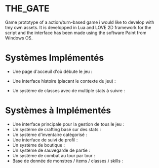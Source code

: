 # THE_GATE
 Game prototype of a action/turn-based game i would like to develop with tmy own assets. It is developped in Lua and LOVE 2D framework for the script and the interface has been made using the software Paint from Windows OS.
 
 # Systèmes Implémentés

 + Une page d'acceuil d'où débute le jeu :
 
 + Une interface histoire (placant le contexte du jeu) :
 + Un système de classes avec de multiple stats à suivre :

 # Systèmes à Implémentés
 
 + Une interface principale pour la gestion de tous le jeu :
 + Un système de crafting basé sur des stats :
 + Un système d'inventaire catégorisé :
 + Une interface de suivi de profil :
 + Un système de boutique :
 + Un système de sauvegarde de partie :
 + Un système de combat au tour par tour :
 + Base de donnée de monstres / items / classes / skills :
